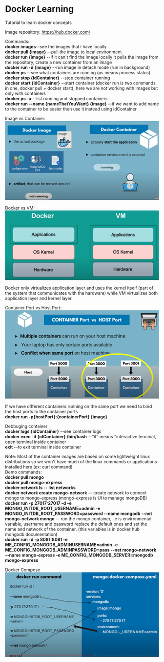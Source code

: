 # Docker Learning


Tutorial to learn docker concepts 

Image repository: 
https://hub.docker.com/ 

Commands:<br/>
<strong>docker images</strong>--see the images that i have locally<br/>
<strong>docker pull {image}</strong> --pull the image to local environment<br/>
<strong>docker run {image}</strong> --if it can't find the image locally it pulls the image from the repository, create a new container from an image<br/>
<strong>docker run -d {image}</strong> --run image in detach mode (run in background)<br/>
<strong>docker ps</strong> --see what containers are running (ps means process status)<br/>
<strong>docker stop {idContainer}</strong> --stop container running<br/>
<strong>docker start {idContainer}</strong> --start container (docker run is two commands in one, docker pull + docker start), here we are not working with images but only with containers<br/>
<strong>docker ps -a</strong> --list running and stopped containers<br/>
<strong>docker run --name {nameThatYouWant} {image}</strong> --if we want to add name to the container to be easier then use it instead using idContainer

Image vs Container: <br/>
![alt text](https://github.com/luislimaUM/Docker/blob/main/dockerImage.PNG)
<br/>

Docker vs VM: <br/>
![alt text](https://github.com/luislimaUM/Docker/blob/main/dockervsVM.PNG)

Docker only virtualizes application layer and uses the kernel itself (part of the system that communicates with the hardware) while VM virtualizes both application layer and kernel layer.

Container Port vs Host Port: <br/>
![alt text](https://github.com/luislimaUM/Docker/blob/main/dockerPorts.PNG)

If we have different containers running on the same port we need to bind the host ports to the container ports<br/>
<strong>docker run -p{hostPort}:{containerPort} {image}</strong>

Debbuging container<br/>
<strong>docker logs {idContainer}</strong> --see container logs<br/>
<strong>docker exec -it {idContainer} /bin/bash</strong> --"it" means "interactive terminal, open terminal inside container <br/>
<strong>exit</strong> --to exit terminal inside container <br/>

Note: Most of the container images are based on some lightweight linux distributions so we won't have much of the linux commands or applications installed here (ex: curl command)
<br/>
Demo commands: <br/>
<strong>docker pull mongo</strong> <br/>
<strong>docker pull mongo-express</strong> <br/>
<strong>docker network ls -- list networks</strong> <br/>
<strong>docker network create mongo-network</strong> -- create network to connect mongo to mongo-express (mongo-express is UI to manage mongoDB) <br/>
<strong>docker run -p 27017:27017 -d -e MONGO_INITDB_ROOT_USERNAME=admin -e MONGO_INITDB_ROOT_PASSWORD=password --name mongodb --net mongo-network mongo</strong> -- run the mongo container, -e is environmental variable, username and password replace the default ones and set the name and network of the container. (this variables is in docker hub mongodb documentation)<br/>
<strong>docker run -d -p 8081:8081 -e ME_CONFIG_MONGODB_ADMINUSERNAME=admin -e ME_CONFIG_MONGODB_ADMINPASSWORD=pass --net mongo-network --name mongo-express -e ME_CONFIG_MONGODB_SERVER=mongodb mongo-express</strong><br/>

Docker Compose<br/>
![alt text](https://github.com/luislimaUM/Docker/blob/main/dockercompose.PNG)<br/>
